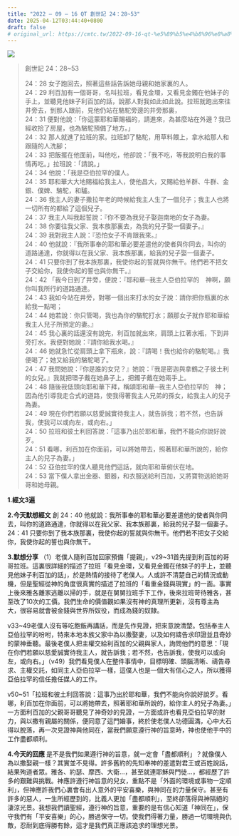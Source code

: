 ```yaml
---
title: "2022 – 09 – 16 QT 創世記 24：28~53"
date: 2025-04-12T03:44:40+0800
draft: false
# original_url: https://cmtc.tw/2022-09-16-qt-%e5%89%b5%e4%b8%96%e8%a8%98-24%ef%bc%9a2853
---
```


![](/images/qt.jpg)
> 創世記 24：28\~53
>
> 24：28 女子跑回去，照著這些話告訴她母親和她家裏的人。  
> 24：29 利百加有一個哥哥，名叫拉班，看見金環，又看見金鐲在他妹子的手上，並聽見他妹子利百加的話，說那人對我如此如此說。拉班就跑出來往井旁去，到那人跟前，見他仍站在駱駝旁邊的井旁那裏，  
> 24：31 便對他說：「你這蒙耶和華賜福的，請進來，為甚麼站在外邊？我已經收拾了房屋，也為駱駝預備了地方。」  
> 24：32 那人就進了拉班的家。拉班卸了駱駝，用草料餵上，拿水給那人和跟隨的人洗腳；  
> 24：33 把飯擺在他面前，叫他吃，他卻說：「我不吃，等我說明白我的事情再吃。」拉班說：「請說。」  
> 24：34 他說：「我是亞伯拉罕的僕人。  
> 24：35 耶和華大大地賜福給我主人，使他昌大，又賜給他羊群、牛群、金銀、僕婢、駱駝，和驢。  
> 24：36 我主人的妻子撒拉年老的時候給我主人生了一個兒子；我主人也將一切所有的都給了這個兒子。  
> 24：37 我主人叫我起誓說：『你不要為我兒子娶迦南地的女子為妻。  
> 24：38 你要往我父家、我本族那裏去，為我的兒子娶一個妻子。』  
> 24：39 我對我主人說：『恐怕女子不肯跟我來。』  
> 24：40 他就說：『我所事奉的耶和華必要差遣他的使者與你同去，叫你的道路通達，你就得以在我父家、我本族那裏，給我的兒子娶一個妻子。  
> 24：41 只要你到了我本族那裏，我使你起的誓就與你無干。他們若不把女子交給你，我使你起的誓也與你無干。』  
> 24：42 「我今日到了井旁，便說：『耶和華─我主人亞伯拉罕的　神啊，願你叫我所行的道路通達。  
> 24：43 我如今站在井旁，對哪一個出來打水的女子說：請你把你瓶裏的水給我一點喝；  
> 24：44 她若說：你只管喝，我也為你的駱駝打水；願那女子就作耶和華給我主人兒子所預定的妻。』  
> 24：45 我心裏的話還沒有說完，利百加就出來，肩頭上扛著水瓶，下到井旁打水。我便對她說：『請你給我水喝。』  
> 24：46 她就急忙從肩頭上拿下瓶來，說：『請喝！我也給你的駱駝喝。』我便喝了；她又給我的駱駝喝了。  
> 24：47 我問她說：『你是誰的女兒？』她說：『我是密迦與拿鶴之子彼土利的女兒。』我就把環子戴在她鼻子上，把鐲子戴在她兩手上。  
> 24：48 隨後我低頭向耶和華下拜，稱頌耶和華─我主人亞伯拉罕的　神；因為他引導我走合式的道路，使我得著我主人兄弟的孫女，給我主人的兒子為妻。  
> 24：49 現在你們若願以慈愛誠實待我主人，就告訴我；若不然，也告訴我，使我可以或向左，或向右。」  
> 24：50 拉班和彼土利回答說：「這事乃出於耶和華，我們不能向你說好說歹。  
> 24：51 看哪，利百加在你面前，可以將她帶去，照著耶和華所說的，給你主人的兒子為妻。」  
> 24：52 亞伯拉罕的僕人聽見他們這話，就向耶和華俯伏在地。  
> 24：53 當下僕人拿出金器、銀器，和衣服送給利百加，又將寶物送給她哥哥和她母親。

**1.經文3遍**

**2.今天默想經文**
創 24：40 他就說：我所事奉的耶和華必要差遣他的使者與你同去，叫你的道路通達，你就得以在我父家、我本族那裏，給我的兒子娶一個妻子。  
24：41 只要你到了我本族那裏，我使你起的誓就與你無干。他們若不把女子交給你，我使你起的誓也與你無干。

**3.默想分享**
（1）老僕人隨利百加回家預備「提親」，v29\~31首先提到利百加的哥哥拉班。這裏很詳細的描述了拉班「看見金環，又看見金鐲在他妹子的手上，並聽見他妹子利百加的話」，於是熱情的接待了老僕人。人或許不清楚自己的情況或動機，但是聖經從神的角度很真實的描述了拉班的「看重金錢與現實」的一面。事實上後來雅各離家逃離以掃的手，就是在舅舅拉班手下工作，後來拉班苛待雅各，甚至改了10次的工價。我們生命的價值觀如果沒有神的真理所更新，沒有尊主為大，很容易就會被金錢與世界所奴役，而成為錢的奴隸。

v33\~49老僕人沒有等吃飽飯再講話，而是先作見證，把來意說清楚。包括奉主人亞伯拉罕的吩咐，特來本地本族父家中為以撒娶妻，以及如何禱告求印證並且奇妙的蒙神垂聽。最後老僕人把主權交給利百加的父親與家人，詢問他們的意思：「現在你們若願以慈愛誠實待我主人，就告訴我；若不然，也告訴我，使我可以或向左，或向右。」（v49）我們看見僕人在整件事情中，目標明確、頭腦清晰、禱告尋求、主權交託，如同主人亞伯拉罕一樣，這僕人也是一個大有信心之人，所以獲得亞伯拉罕的信任擔任媒人的工作。

v50\~51「拉班和彼土利回答說：這事乃出於耶和華，我們不能向你說好說歹。看哪，利百加在你面前，可以將她帶去，照著耶和華所說的，給你主人的兒子為妻。」一方面利百加的父親哥哥聽見了神奇妙的見證，一方面或許也看見亞伯拉罕的財力，與以撒有親屬的關係，便同意了這門婚事，終於使老僕人功德圓滿，心中大石得以脫落，再一次見證神與他同在，當我們願意遵行神的旨意時，神也使他手中的工作盡都順利。

**4.今天的回應**
是不是我們如果遵行神的旨意，就一定會「盡都順利」？就像僕人為以撒娶親一樣？其實並不見得。許多舊約的先知奉神的差遣對君王或百姓說話，結果殉道者眾。雅各、約瑟、摩西、大衛…，甚至就連耶穌與門徒…，都經歷了許多的艱難與挑戰。神應許遵行神旨意的兒女，重點不是「外面的環境或事物一定順利」，但神應許我們心裏會有出人意外的平安喜樂，與神同在的力量保守。甚至有許多的惡人，一生所經歷到的，比義人更加「盡都順利」，至終卻落得與神隔絕的淒涼光景。我想我們讀聖經，遵行神的旨意，重要的是有信心知道「神同在」，保守我們有「平安喜樂」的心，勝過保守一切。使我們得著力量，勝過一切環境與仇敵，忍耐到底得勝有餘，這才是我們真正應該追求的理想光景。
